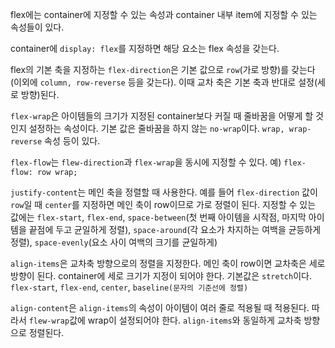 flex에는 container에 지정할 수 있는 속성과 container 내부 item에 지정할 수 있는 속성들이 있다.

container에 `display: flex`를 지정하면 해당 요소는 flex 속성을 갖는다. 

flex의 기본 축을 지정하는 `flex-direction`은 기본 값으로 `row`(가로 방향)를 갖는다(이외에 `column, row-reverse` 등을 갖는다).
이때 교차 축은 기본 축과 반대로 설정(세로 방향)된다.

`flex-wrap`은 아이템들의 크기가 지정된 container보다 커질 때 줄바꿈을 어떻게 할 것인지 설정하는 속성이다. 기본 값은 줄바꿈을 하지 않는 `no-wrap`이다.
`wrap, wrap-reverse` 속성 등이 있다.

`flex-flow`는 `flew-direction`과 `flex-wrap`을 동시에 지정할 수 있다. 예) `flex-flow: row wrap;`

`justify-content`는 메인 축을 정렬할 때 사용한다. 예를 들어 `flex-direction` 값이 `row`일 때 `center`를 지정하면 메인 축이 row이므로 가로 정렬이 된다. 지정할 수 있는 값에는 `flex-start`, `flex-end`, `space-between`(첫 번째 아이템을 시작점, 마지막 아이템을 끝점에 두고 균일하게 정렬), `space-around`(각 요소가 차지하는 여백을 균등하게 정렬), `space-evenly`(요소 사이 여백의 크기를 균일하게)

`align-items`은 교차축 방향으로의 정렬을 지정한다. 메인 축이 row이면 교차축은 세로 방향이 된다. container에 세로 크기가 지정이 되어야 한다. 기본값은 `stretch`이다. `flex-start`, `flex-end`, `center`, `baseline(문자의 기준선에 정렬)`

`align-content`은 `align-items`의 속성이 아이템이 여러 줄로 적용될 때 적용된다. 따라서 `flew-wrap`값에 wrap이 설정되어야 한다. `align-items`와 동일하게 교차축 방향으로 정렬된다.